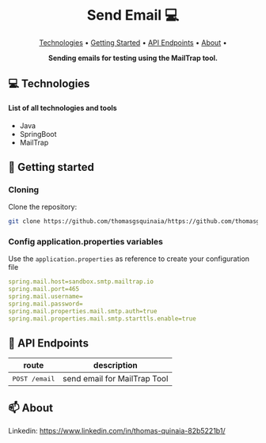 <h1 align="center" style="font-weight: bold;">Send Email 💻</h1>

<p align="center">
    <a href="#tech">Technologies</a> • 
    <a href="#started">Getting Started</a> • 
    <a href="#routes">API Endpoints</a> •
    <a href="#about">About</a> •
</p>

<p align="center">
    <b>Sending emails for testing using the MailTrap tool.</b>
</p>

<h2 id="technologies">💻 Technologies</h2>

#### List of all technologies and tools
- Java
- SpringBoot
- MailTrap

<h2 id="started">🚀 Getting started</h2>

<h3>Cloning</h3>

Clone the repository:

```bash
git clone https://github.com/thomasgsquinaia/https://github.com/thomasgsquinaia/send-email-api
```

<h3>Config application.properties variables</h2>

Use the `application.properties` as reference to create your configuration file

```yaml
spring.mail.host=sandbox.smtp.mailtrap.io
spring.mail.port=465
spring.mail.username=
spring.mail.password=
spring.mail.properties.mail.smtp.auth=true
spring.mail.properties.mail.smtp.starttls.enable=true
```

<h2 id="routes">📍 API Endpoints</h2>

| route               | description                                          
|----------------------|-----------------------------------------------------
| <kbd>POST /email</kbd>     | send email for MailTrap Tool


<h2 id="about">📫 About</h2>

Linkedin: https://www.linkedin.com/in/thomas-quinaia-82b5221b1/